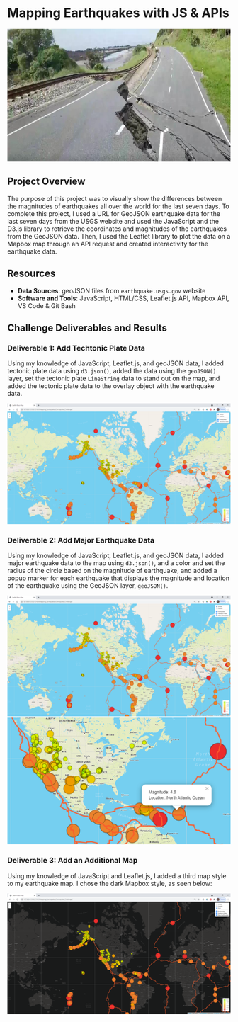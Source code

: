 # Mapping Earthquakes with JS & APIs

<img src="Earthquake_Challenge/static/images/earthquake-header.jpg" width="1000" height="300">

## Project Overview
The purpose of this project was to visually show the differences between the magnitudes of earthquakes all over the world for the last seven days. To complete this project, I used a URL for GeoJSON earthquake data for the last seven days from the USGS website and used the JavaScript and the D3.js library to retrieve the coordinates and magnitudes of the earthquakes from the GeoJSON data. Then, I used the Leaflet library to plot the data on a Mapbox map through an API request and created interactivity for the earthquake data.

## Resources
- **Data Sources**: geoJSON files from `earthquake.usgs.gov` website 
- **Software and Tools**: JavaScript, HTML/CSS, Leaflet.js API, Mapbox API, VS Code & Git Bash

## Challenge Deliverables and Results

### Deliverable 1: Add Techtonic Plate Data
Using my knowledge of JavaScript, Leaflet.js, and geoJSON data, I added tectonic plate data using `d3.json()`, added the data using the `geoJSON()` layer, set the tectonic plate `LineString` data to stand out on the map, and added the tectonic plate data to the overlay object with the earthquake data.

<img src="Earthquake_Challenge/static/images/Delv 1.png">

### Deliverable 2: Add Major Earthquake Data
Using my knowledge of JavaScript, Leaflet.js, and geoJSON data, I added major earthquake data to the map using `d3.json()`, and a color and set the radius of the circle based on the magnitude of earthquake, and added a popup marker for each earthquake that displays the magnitude and location of the earthquake using the GeoJSON layer, `geoJSON()`.

<img src="Earthquake_Challenge/static/images/Delv 2.png">

<img src="Earthquake_Challenge/static/images/Delv 2_popup.png">

### Deliverable 3: Add an Additional Map
Using my knowledge of JavaScript and Leaflet.js, I added a third map style to my earthquake map. I chose the dark Mapbox style, as seen below:

<img src="Earthquake_Challenge/static/images/Delv 3.png">
